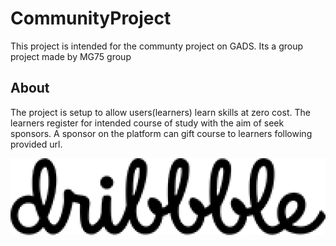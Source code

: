 # CommunityProject

This project is intended for the communty project on GADS. Its a group project made by MG75 group

## About

The project is setup to allow users(learners) learn skills at zero cost. The learners register for intended course of study
with the aim of seek sponsors.
A sponsor on the platform can gift course to learners following provided url.

![snapshot](https://github.com/iamtridwan/community-project/blob/main/src/assets/dribble.png?raw=truee)




